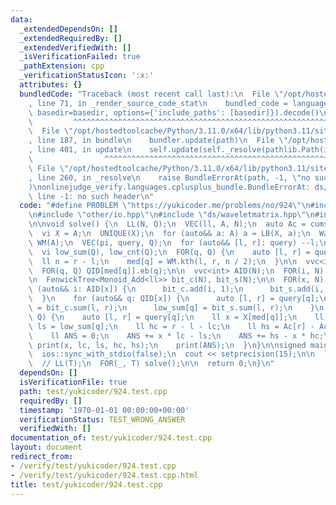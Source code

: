 ```yaml
---
data:
  _extendedDependsOn: []
  _extendedRequiredBy: []
  _extendedVerifiedWith: []
  _isVerificationFailed: true
  _pathExtension: cpp
  _verificationStatusIcon: ':x:'
  attributes: {}
  bundledCode: "Traceback (most recent call last):\n  File \"/opt/hostedtoolcache/Python/3.11.0/x64/lib/python3.11/site-packages/onlinejudge_verify/documentation/build.py\"\
    , line 71, in _render_source_code_stat\n    bundled_code = language.bundle(stat.path,\
    \ basedir=basedir, options={'include_paths': [basedir]}).decode()\n          \
    \         ^^^^^^^^^^^^^^^^^^^^^^^^^^^^^^^^^^^^^^^^^^^^^^^^^^^^^^^^^^^^^^^^^^^^^^^^^^^^^^^^^\n\
    \  File \"/opt/hostedtoolcache/Python/3.11.0/x64/lib/python3.11/site-packages/onlinejudge_verify/languages/cplusplus.py\"\
    , line 187, in bundle\n    bundler.update(path)\n  File \"/opt/hostedtoolcache/Python/3.11.0/x64/lib/python3.11/site-packages/onlinejudge_verify/languages/cplusplus_bundle.py\"\
    , line 401, in update\n    self.update(self._resolve(pathlib.Path(included), included_from=path))\n\
    \                ^^^^^^^^^^^^^^^^^^^^^^^^^^^^^^^^^^^^^^^^^^^^^^^^^^^^^^^^^\n \
    \ File \"/opt/hostedtoolcache/Python/3.11.0/x64/lib/python3.11/site-packages/onlinejudge_verify/languages/cplusplus_bundle.py\"\
    , line 260, in _resolve\n    raise BundleErrorAt(path, -1, \"no such header\"\
    )\nonlinejudge_verify.languages.cplusplus_bundle.BundleErrorAt: ds/waveletmatrix.hpp:\
    \ line -1: no such header\n"
  code: "#define PROBLEM \"https://yukicoder.me/problems/no/924\"\n#include \"my_template.hpp\"\
    \n#include \"other/io.hpp\"\n#include \"ds/waveletmatrix.hpp\"\n#include \"ds/fenwicktree/fenwicktree.hpp\"\
    \n\nvoid solve() {\n  LL(N, Q);\n  VEC(ll, A, N);\n  auto Ac = cumsum<ll>(A);\n\
    \  vi X = A;\n  UNIQUE(X);\n  for (auto&& a: A) a = LB(X, a);\n  WaveletMatrix<ll>\
    \ WM(A);\n  VEC(pi, query, Q);\n  for (auto&& [l, r]: query) --l;\n  vc<int> med(Q);\n\
    \  vi low_sum(Q), low_cnt(Q);\n  FOR(q, Q) {\n    auto [l, r] = query[q];\n  \
    \  ll n = r - l;\n    med[q] = WM.kth(l, r, n / 2);\n  }\n\n  vvc<int> QID(N);\n\
    \  FOR(q, Q) QID[med[q]].eb(q);\n\n  vvc<int> AID(N);\n  FOR(i, N) AID[A[i]].eb(i);\n\
    \n  FenwickTree<Monoid_Add<ll>> bit_c(N), bit_s(N);\n\n  FOR(x, N) {\n    for\
    \ (auto&& i: AID[x]) {\n      bit_c.add(i, 1);\n      bit_s.add(i, X[x]);\n  \
    \  }\n    for (auto&& q: QID[x]) {\n      auto [l, r] = query[q];\n      low_cnt[q]\
    \ = bit_c.sum(l, r);\n      low_sum[q] = bit_s.sum(l, r);\n    }\n  }\n\n  FOR(q,\
    \ Q) {\n    auto [l, r] = query[q];\n    ll x = X[med[q]];\n    ll lc = low_cnt[q],\
    \ ls = low_sum[q];\n    ll hc = r - l - lc;\n    ll hs = Ac[r] - Ac[l] - ls;\n\
    \    ll ANS = 0;\n    ANS += x * lc - ls;\n    ANS += hs - x * hc;\n    //   \
    \ print(x, lc, ls, hc, hs);\n    print(ANS);\n  }\n}\n\nsigned main() {\n  cin.tie(nullptr);\n\
    \  ios::sync_with_stdio(false);\n  cout << setprecision(15);\n\n  ll T = 1;\n\
    \  // LL(T);\n  FOR(_, T) solve();\n\n  return 0;\n}\n"
  dependsOn: []
  isVerificationFile: true
  path: test/yukicoder/924.test.cpp
  requiredBy: []
  timestamp: '1970-01-01 00:00:00+00:00'
  verificationStatus: TEST_WRONG_ANSWER
  verifiedWith: []
documentation_of: test/yukicoder/924.test.cpp
layout: document
redirect_from:
- /verify/test/yukicoder/924.test.cpp
- /verify/test/yukicoder/924.test.cpp.html
title: test/yukicoder/924.test.cpp
---
```

